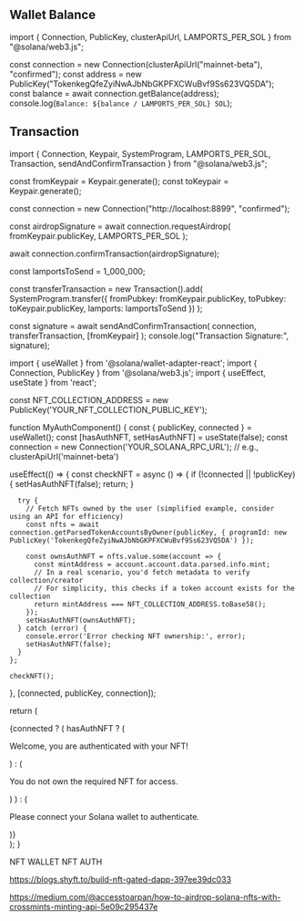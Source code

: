 ## Wallet Balance

import {
  Connection,
  PublicKey,
  clusterApiUrl,
  LAMPORTS_PER_SOL
} from "@solana/web3.js";

const connection = new Connection(clusterApiUrl("mainnet-beta"), "confirmed");
const address = new PublicKey("TokenkegQfeZyiNwAJbNbGKPFXCWuBvf9Ss623VQ5DA");
const balance = await connection.getBalance(address);
console.log(`Balance: ${balance / LAMPORTS_PER_SOL} SOL`);



## Transaction 

import {
  Connection,
  Keypair,
  SystemProgram,
  LAMPORTS_PER_SOL,
  Transaction,
  sendAndConfirmTransaction
} from "@solana/web3.js";

const fromKeypair = Keypair.generate();
const toKeypair = Keypair.generate();

const connection = new Connection("http://localhost:8899", "confirmed");

const airdropSignature = await connection.requestAirdrop(
  fromKeypair.publicKey,
  LAMPORTS_PER_SOL
);

await connection.confirmTransaction(airdropSignature);

const lamportsToSend = 1_000_000;

const transferTransaction = new Transaction().add(
  SystemProgram.transfer({
    fromPubkey: fromKeypair.publicKey,
    toPubkey: toKeypair.publicKey,
    lamports: lamportsToSend
  })
);

const signature = await sendAndConfirmTransaction(
  connection,
  transferTransaction,
  [fromKeypair]
);
console.log("Transaction Signature:", signature);







import { useWallet } from '@solana/wallet-adapter-react';
import { Connection, PublicKey } from '@solana/web3.js';
import { useEffect, useState } from 'react';

const NFT_COLLECTION_ADDRESS = new PublicKey('YOUR_NFT_COLLECTION_PUBLIC_KEY');

function MyAuthComponent() {
  const { publicKey, connected } = useWallet();
  const [hasAuthNFT, setHasAuthNFT] = useState(false);
  const connection = new Connection('YOUR_SOLANA_RPC_URL'); // e.g., clusterApiUrl('mainnet-beta')

  useEffect(() => {
    const checkNFT = async () => {
      if (!connected || !publicKey) {
        setHasAuthNFT(false);
        return;
      }

      try {
        // Fetch NFTs owned by the user (simplified example, consider using an API for efficiency)
        const nfts = await connection.getParsedTokenAccountsByOwner(publicKey, { programId: new PublicKey('TokenkegQfeZyiNwAJbNbGKPFXCWuBvf9Ss623VQ5DA') });

        const ownsAuthNFT = nfts.value.some(account => {
          const mintAddress = account.account.data.parsed.info.mint;
          // In a real scenario, you'd fetch metadata to verify collection/creator
          // For simplicity, this checks if a token account exists for the collection
          return mintAddress === NFT_COLLECTION_ADDRESS.toBase58();
        });
        setHasAuthNFT(ownsAuthNFT);
      } catch (error) {
        console.error('Error checking NFT ownership:', error);
        setHasAuthNFT(false);
      }
    };

    checkNFT();
  }, [connected, publicKey, connection]);

  return (
    <div>
      {connected ? (
        hasAuthNFT ? (
          <p>Welcome, you are authenticated with your NFT!</p>
        ) : (
          <p>You do not own the required NFT for access.</p>
        )
      ) : (
        <p>Please connect your Solana wallet to authenticate.</p>
      )}
    </div>
  );
}



NFT WALLET NFT AUTH

https://blogs.shyft.to/build-nft-gated-dapp-397ee39dc033



https://medium.com/@accesstoarpan/how-to-airdrop-solana-nfts-with-crossmints-minting-api-5e09c295437e